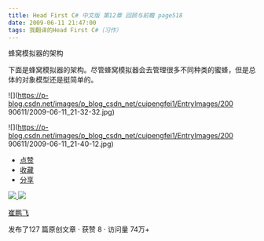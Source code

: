 ```yaml
---
title: Head First C# 中文版 第12章 回顾与前瞻 page518
date: 2009-06-11 21:47:00
tags: 我翻译的Head First C#（习作）
---
```

蜂窝模拟器的架构

  

下面是蜂窝模拟器的架构。尽管蜂窝模拟器会去管理很多不同种类的蜜蜂，但是总体的对象模型还是挺简单的。

  

![](https://p-blog.csdn.net/images/p_blog_csdn_net/cuipengfei1/EntryImages/200
90611/2009-06-11_21-32-32.jpg)

![](https://p-blog.csdn.net/images/p_blog_csdn_net/cuipengfei1/EntryImages/200
90611/2009-06-11_21-40-12.jpg)

  * [ 点赞  ](javascript:;)
  * [ 收藏  ](javascript:;)
  * [ 分享 ](javascript:;)

[ ![](https://profile.csdnimg.cn/5/2/5/3_cuipengfei1)
![](https://g.csdnimg.cn/static/user-reg-year/1x/11.png)
](https://blog.csdn.net/cuipengfei1)

[ 崔鹏飞 ](https://blog.csdn.net/cuipengfei1)

发布了127 篇原创文章  ·  获赞 8  ·  访问量 74万+

